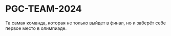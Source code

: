 # PGC-TEAM-2024
Та самая команда, которая не только выйдет в финал, но и заберёт себе первое место в олимпиаде.
